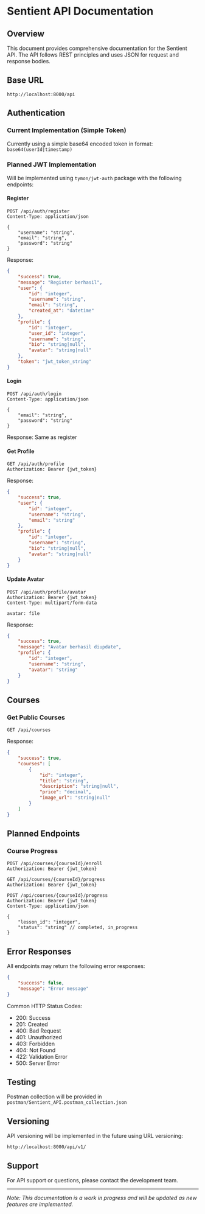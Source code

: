 # Sentient API Documentation

## Overview
This document provides comprehensive documentation for the Sentient API. The API follows REST principles and uses JSON for request and response bodies.

## Base URL
```
http://localhost:8000/api
```

## Authentication

### Current Implementation (Simple Token)
Currently using a simple base64 encoded token in format: `base64(userId|timestamp)`

### Planned JWT Implementation
Will be implemented using `tymon/jwt-auth` package with the following endpoints:

#### Register
```http
POST /api/auth/register
Content-Type: application/json

{
    "username": "string",
    "email": "string",
    "password": "string"
}
```

Response:
```json
{
    "success": true,
    "message": "Register berhasil",
    "user": {
        "id": "integer",
        "username": "string",
        "email": "string",
        "created_at": "datetime"
    },
    "profile": {
        "id": "integer",
        "user_id": "integer",
        "username": "string",
        "bio": "string|null",
        "avatar": "string|null"
    },
    "token": "jwt_token_string"
}
```

#### Login
```http
POST /api/auth/login
Content-Type: application/json

{
    "email": "string",
    "password": "string"
}
```

Response: Same as register

#### Get Profile
```http
GET /api/auth/profile
Authorization: Bearer {jwt_token}
```

Response:
```json
{
    "success": true,
    "user": {
        "id": "integer",
        "username": "string",
        "email": "string"
    },
    "profile": {
        "id": "integer",
        "username": "string",
        "bio": "string|null",
        "avatar": "string|null"
    }
}
```

#### Update Avatar
```http
POST /api/auth/profile/avatar
Authorization: Bearer {jwt_token}
Content-Type: multipart/form-data

avatar: file
```

Response:
```json
{
    "success": true,
    "message": "Avatar berhasil diupdate",
    "profile": {
        "id": "integer",
        "username": "string",
        "avatar": "string"
    }
}
```

## Courses

### Get Public Courses
```http
GET /api/courses
```

Response:
```json
{
    "success": true,
    "courses": [
        {
            "id": "integer",
            "title": "string",
            "description": "string|null",
            "price": "decimal",
            "image_url": "string|null"
        }
    ]
}
```

## Planned Endpoints

### Course Progress
```http
POST /api/courses/{courseId}/enroll
Authorization: Bearer {jwt_token}

GET /api/courses/{courseId}/progress
Authorization: Bearer {jwt_token}

POST /api/courses/{courseId}/progress
Authorization: Bearer {jwt_token}
Content-Type: application/json

{
    "lesson_id": "integer",
    "status": "string" // completed, in_progress
}
```

## Error Responses

All endpoints may return the following error responses:

```json
{
    "success": false,
    "message": "Error message"
}
```

Common HTTP Status Codes:
- 200: Success
- 201: Created
- 400: Bad Request
- 401: Unauthorized
- 403: Forbidden
- 404: Not Found
- 422: Validation Error
- 500: Server Error

## Testing

Postman collection will be provided in `postman/Sentient_API.postman_collection.json`

## Versioning
API versioning will be implemented in the future using URL versioning:
```
http://localhost:8000/api/v1/
```

## Support
For API support or questions, please contact the development team.

---

*Note: This documentation is a work in progress and will be updated as new features are implemented.* 